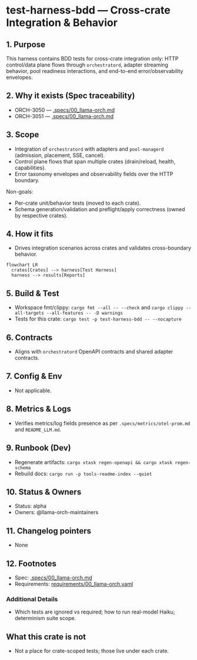 # test-harness-bdd — Cross-crate Integration & Behavior

## 1. Purpose

This harness contains BDD tests for cross-crate integration only: HTTP control/data plane flows through `orchestratord`, adapter streaming behavior, pool readiness interactions, and end-to-end error/observability envelopes.

## 2. Why it exists (Spec traceability)

- ORCH-3050 — [.specs/00_llama-orch.md](../../.specs/00_llama-orch.md#orch-3050)
- ORCH-3051 — [.specs/00_llama-orch.md](../../.specs/00_llama-orch.md#orch-3051)


## 3. Scope

- Integration of `orchestratord` with adapters and `pool-managerd` (admission, placement, SSE, cancel).
- Control plane flows that span multiple crates (drain/reload, health, capabilities).
- Error taxonomy envelopes and observability fields over the HTTP boundary.

Non-goals:
- Per-crate unit/behavior tests (moved to each crate).
- Schema generation/validation and preflight/apply correctness (owned by respective crates).

## 4. How it fits

- Drives integration scenarios across crates and validates cross-boundary behavior.

```mermaid
flowchart LR
  crates[Crates] --> harness[Test Harness]
  harness --> results[Reports]
```

## 5. Build & Test

- Workspace fmt/clippy: `cargo fmt --all -- --check` and `cargo clippy --all-targets --all-features
-- -D warnings`
- Tests for this crate: `cargo test -p test-harness-bdd -- --nocapture`


## 6. Contracts

- Aligns with `orchestratord` OpenAPI contracts and shared adapter contracts.


## 7. Config & Env

- Not applicable.

## 8. Metrics & Logs

- Verifies metrics/log fields presence as per `.specs/metrics/otel-prom.md` and `README_LLM.md`.

## 9. Runbook (Dev)

- Regenerate artifacts: `cargo xtask regen-openapi && cargo xtask regen-schema`
- Rebuild docs: `cargo run -p tools-readme-index --quiet`


## 10. Status & Owners

- Status: alpha
- Owners: @llama-orch-maintainers

## 11. Changelog pointers

- None

## 12. Footnotes

- Spec: [.specs/00_llama-orch.md](../../.specs/00_llama-orch.md)
- Requirements: [requirements/00_llama-orch.yaml](../../requirements/00_llama-orch.yaml)

### Additional Details
- Which tests are ignored vs required; how to run real-model Haiku; determinism suite scope.


## What this crate is not

- Not a place for crate-scoped tests; those live under each crate.
